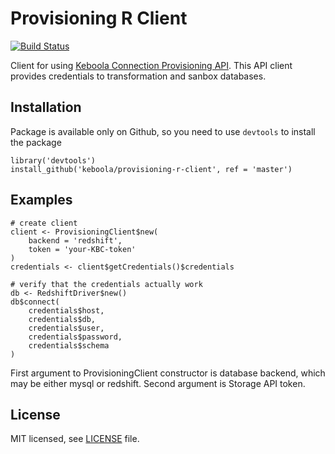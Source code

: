 # Provisioning R Client

[![Build Status](https://travis-ci.org/keboola/provisioning-r-client.svg?branch=master)](https://travis-ci.org/keboola/provisioning-r-client)

Client for using [Keboola Connection Provisioning API](http://docs.provisioningapi.apiary.io/). This API client 
provides credentials to transformation and sanbox databases.

## Installation
Package is available only on Github, so you need to use `devtools` to install the package
```
library('devtools')
install_github('keboola/provisioning-r-client', ref = 'master')
```

## Examples
```
# create client
client <- ProvisioningClient$new(
    backend = 'redshift',
    token = 'your-KBC-token'
)
credentials <- client$getCredentials()$credentials

# verify that the credentials actually work
db <- RedshiftDriver$new()
db$connect(
    credentials$host, 
    credentials$db, 
    credentials$user, 
    credentials$password, 
    credentials$schema
) 
```

First argument to ProvisioningClient constructor is database backend, which may be either mysql or redshift. Second argument is Storage API token.

## License

MIT licensed, see [LICENSE](./LICENSE) file.

